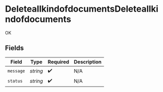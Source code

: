 # DeleteallkindofdocumentsDeleteallkindofdocuments

OK


## Fields

| Field              | Type               | Required           | Description        |
| ------------------ | ------------------ | ------------------ | ------------------ |
| `message`          | *string*           | :heavy_check_mark: | N/A                |
| `status`           | *string*           | :heavy_check_mark: | N/A                |